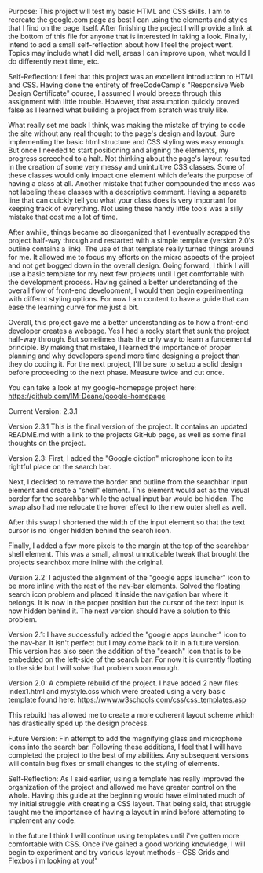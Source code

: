 Purpose: 
    This project will test my basic HTML and CSS skills. I am to recreate the google.com page as best I can using the elements and styles that I find on the page itself. After finishing the project I will provide a link at the bottom of this file for anyone that is interested in taking a look. Finally, I intend to add a small self-reflection about how I feel the project went. Topics may include what I did well, areas I can improve upon, what would I do differently next time, etc.


Self-Reflection:
I feel that this project was an excellent introduction to HTML and CSS. Having done the entirety of freeCodeCamp's "Responsive Web Design Certificate" course, I assumed I would breeze through this assignment with little trouble. However, that assumption quickly proved false as I learned what building a project from scratch was truly like. 

What really set me back I think, was making the mistake of trying to code the site without any real thought to the page's design and layout. Sure implementing the basic html structure and CSS styling was easy enough. But once I needed to start positioning and aligning the elements, my progress screeched to a halt. 
Not thinking about the page's layout resulted in the creation of some very messy and unintuitive CSS classes. Some of these classes would only impact one element which defeats the purpose of having a class at all. 
Another mistake that futher compounded the mess was not labeling these classes with a descriptive comment. Having a separate line that can quickly tell you what your class does is very important for keeping track of everything. Not using these handy little tools was a silly mistake that cost me a lot of time.

After awhile, things became so disorganized that I eventually scrapped the project half-way through and restarted with a simple template (version 2.0's outline contains a link).
The use of that template really turned things around for me. It allowed me to focus my efforts on the micro aspects of the project and not get bogged down in the overall design. 
Going forward, I think I will use a basic template for my next few projects until I get comfortable with the development process. Having gained a better understanding of the overall flow of front-end development, I would then begin experimenting with differnt styling options. For now I am content to have a guide that can ease the learning curve for me just a bit.

Overall, this project gave me a better understanding as to how a front-end developer creates a webpage. Yes I had a rocky start that sunk the project half-way through. But sometimes thats the only way to learn a fundemental principle. By making that mistake, I learned the importance of proper planning and why developers spend more time designing a project than they do coding it.
For the next project, I'll be sure to setup a solid design before proceeding to the next phase.
Measure twice and cut once.

You can take a look at my google-homepage project here: https://github.com/IM-Deane/google-homepage


Current Version: 2.3.1

Version 2.3.1
This is the final version of the project. It contains an updated README.md with a link to the projects GitHub page, as well as some final thoughts on the project.

Version 2.3:
First, I added the "Google diction" microphone icon to its rightful place on the search bar.

Next, I decided to remove the border and outline from the searchbar input element and create a "shell" element. This element would act as the visual border for the searchbar while the actual input bar would be hidden. The swap also had me relocate the hover effect to the new outer shell as well.

After this swap I shortened the width of the input element so that the text cursor is no longer hidden behind the search icon.

Finally, I added a few more pixels to the margin at the top of the searchbar shell element. This was a small, almost unnoticable tweak that brought the projects searchbox more inline with the original.


Version 2.2: 
I adjusted the alignment of the "google apps launcher" icon to be more inline with the rest of the nav-bar elements.
Solved the floating search icon problem and placed it inside the navigation bar where it belongs.
It is now in the proper position but the cursor of the text input is now hidden behind it. The next version should have a solution to this problem.

Version 2.1: 
I have successfully added the "google apps launcher" icon to the nav-bar. It isn't perfect but I may come back to it in a future version.
This version has also seen the addition of the "search" icon that is to be embedded on the left-side of the search bar. For now it is currently floating to the side but I will solve that problem soon enough.

Version 2.0:
A complete rebuild of the project. I have added 2 new files: index1.html and mystyle.css which were created using a very basic template found here: https://www.w3schools.com/css/css_templates.asp

This rebuild has allowed me to create a more coherent layout scheme which has drastically sped up the design process.
 
Future Version: Fin attempt to add the magnifying glass and microphone icons into the search bar. 
Following these additions, I feel that I will have completed the project to the best of my abilities.
Any subsequent versions will contain bug fixes or small changes to the styling of elements.
 
Self-Reflection:
As I said earlier, using a template has really improved the organization of the project and allowed me have greater control on the whole. Having this guide at the beginning would have eliminated much of my initial struggle with creating a CSS layout. That being said, that struggle taught me the importance of having a layout in mind before attempting to implement any code.
 
In the future I think I will continue using templates until i've gotten more comfortable with CSS. Once i've gained a good working knowledge, I will begin to experiment and try various layout methods - CSS Grids and Flexbos i'm looking at you!"
